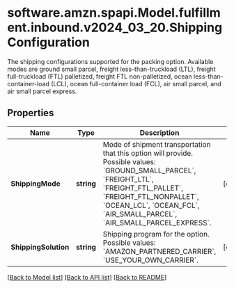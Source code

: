 # software.amzn.spapi.Model.fulfillment.inbound.v2024_03_20.ShippingConfiguration
The shipping configurations supported for the packing option. Available modes are ground small parcel, freight less-than-truckload (LTL), freight full-truckload (FTL) palletized, freight FTL non-palletized, ocean less-than-container-load (LCL), ocean full-container load (FCL), air small parcel, and air small parcel express.

## Properties

Name | Type | Description | Notes
------------ | ------------- | ------------- | -------------
**ShippingMode** | **string** | Mode of shipment transportation that this option will provide.  Possible values: &#x60;GROUND_SMALL_PARCEL&#x60;, &#x60;FREIGHT_LTL&#x60;, &#x60;FREIGHT_FTL_PALLET&#x60;, &#x60;FREIGHT_FTL_NONPALLET&#x60;, &#x60;OCEAN_LCL&#x60;, &#x60;OCEAN_FCL&#x60;, &#x60;AIR_SMALL_PARCEL&#x60;, &#x60;AIR_SMALL_PARCEL_EXPRESS&#x60;. | [optional] 
**ShippingSolution** | **string** | Shipping program for the option. Possible values: &#x60;AMAZON_PARTNERED_CARRIER&#x60;, &#x60;USE_YOUR_OWN_CARRIER&#x60;. | [optional] 

[[Back to Model list]](../README.md#documentation-for-models) [[Back to API list]](../README.md#documentation-for-api-endpoints) [[Back to README]](../README.md)

